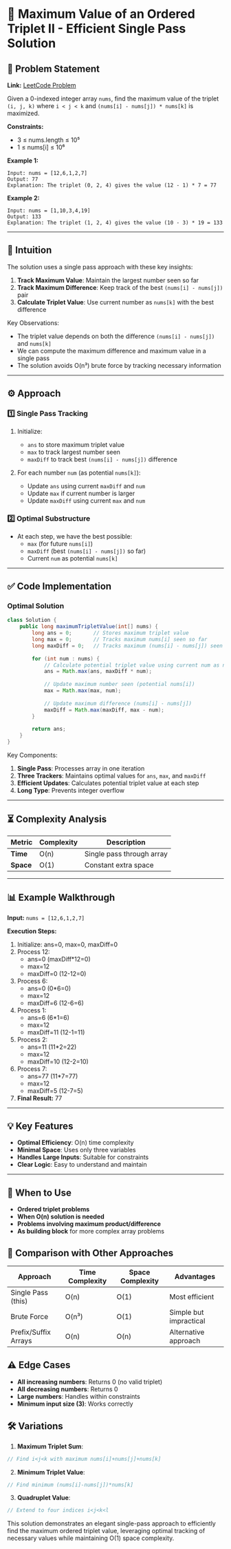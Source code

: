 # 🔢 Maximum Value of an Ordered Triplet II - Efficient Single Pass Solution

## 📜 Problem Statement
**Link:** [LeetCode Problem](https://leetcode.com/problems/maximum-value-of-an-ordered-triplet-ii/description/)

Given a 0-indexed integer array `nums`, find the maximum value of the triplet `(i, j, k)` where `i < j < k` and `(nums[i] - nums[j]) * nums[k]` is maximized.

**Constraints:**
- 3 ≤ nums.length ≤ 10⁵
- 1 ≤ nums[i] ≤ 10⁶

**Example 1:**
```text
Input: nums = [12,6,1,2,7]
Output: 77
Explanation: The triplet (0, 2, 4) gives the value (12 - 1) * 7 = 77
```

**Example 2:**
```text
Input: nums = [1,10,3,4,19]
Output: 133
Explanation: The triplet (1, 2, 4) gives the value (10 - 3) * 19 = 133
```

---

## 🧠 Intuition
The solution uses a single pass approach with these key insights:
1. **Track Maximum Value**: Maintain the largest number seen so far
2. **Track Maximum Difference**: Keep track of the best `(nums[i] - nums[j])` pair
3. **Calculate Triplet Value**: Use current number as `nums[k]` with the best difference

Key Observations:
- The triplet value depends on both the difference `(nums[i] - nums[j])` and `nums[k]`
- We can compute the maximum difference and maximum value in a single pass
- The solution avoids O(n³) brute force by tracking necessary information

---

## ⚙️ Approach
### **1️⃣ Single Pass Tracking**
1. Initialize:
   - `ans` to store maximum triplet value
   - `max` to track largest number seen
   - `maxDiff` to track best `(nums[i] - nums[j])` difference

2. For each number `num` (as potential `nums[k]`):
   - Update `ans` using current `maxDiff` and `num`
   - Update `max` if current number is larger
   - Update `maxDiff` using current `max` and `num`

### **2️⃣ Optimal Substructure**
- At each step, we have the best possible:
  - `max` (for future `nums[i]`)
  - `maxDiff` (best `(nums[i] - nums[j])` so far)
  - Current `num` as potential `nums[k]`

---

## ✅ Code Implementation

### Optimal Solution
```java
class Solution {
    public long maximumTripletValue(int[] nums) {
        long ans = 0;       // Stores maximum triplet value
        long max = 0;       // Tracks maximum nums[i] seen so far
        long maxDiff = 0;   // Tracks maximum (nums[i] - nums[j]) seen
        
        for (int num : nums) {
            // Calculate potential triplet value using current num as nums[k]
            ans = Math.max(ans, maxDiff * num);
            
            // Update maximum number seen (potential nums[i])
            max = Math.max(max, num);
            
            // Update maximum difference (nums[i] - nums[j])
            maxDiff = Math.max(maxDiff, max - num);
        }
        
        return ans;
    }
}
```

Key Components:
1. **Single Pass**: Processes array in one iteration
2. **Three Trackers**: Maintains optimal values for `ans`, `max`, and `maxDiff`
3. **Efficient Updates**: Calculates potential triplet value at each step
4. **Long Type**: Prevents integer overflow

---

## ⏳ Complexity Analysis
| Metric          | Complexity | Description |
|-----------------|------------|-------------|
| **Time**        | O(n)       | Single pass through array |
| **Space**       | O(1)       | Constant extra space |

---

## 📊 Example Walkthrough

**Input:** `nums = [12,6,1,2,7]`

**Execution Steps:**
1. Initialize: ans=0, max=0, maxDiff=0
2. Process 12:
   - ans=0 (maxDiff*12=0)
   - max=12
   - maxDiff=0 (12-12=0)
3. Process 6:
   - ans=0 (0*6=0)
   - max=12
   - maxDiff=6 (12-6=6)
4. Process 1:
   - ans=6 (6*1=6)
   - max=12
   - maxDiff=11 (12-1=11)
5. Process 2:
   - ans=11 (11*2=22)
   - max=12
   - maxDiff=10 (12-2=10)
6. Process 7:
   - ans=77 (11*7=77)
   - max=12
   - maxDiff=5 (12-7=5)
7. **Final Result:** 77

---

## 💡 Key Features
- **Optimal Efficiency**: O(n) time complexity
- **Minimal Space**: Uses only three variables
- **Handles Large Inputs**: Suitable for constraints
- **Clear Logic**: Easy to understand and maintain

---

## 🚀 When to Use
- **Ordered triplet problems**
- **When O(n) solution is needed**
- **Problems involving maximum product/difference**
- **As building block** for more complex array problems

## 🔄 Comparison with Other Approaches
| Approach         | Time Complexity | Space Complexity | Advantages |
|-----------------|-----------------|------------------|------------|
| Single Pass (this) | O(n) | O(1) | Most efficient |
| Brute Force | O(n³) | O(1) | Simple but impractical |
| Prefix/Suffix Arrays | O(n) | O(n) | Alternative approach |

## ⚠️ Edge Cases
- **All increasing numbers**: Returns 0 (no valid triplet)
- **All decreasing numbers**: Returns 0
- **Large numbers**: Handles within constraints
- **Minimum input size (3)**: Works correctly

## 🛠 Variations
1. **Maximum Triplet Sum**:
```java
// Find i<j<k with maximum nums[i]+nums[j]+nums[k]
```

2. **Minimum Triplet Value**:
```java
// Find minimum (nums[i]-nums[j])*nums[k]
```

3. **Quadruplet Value**:
```java
// Extend to four indices i<j<k<l
```

This solution demonstrates an elegant single-pass approach to efficiently find the maximum ordered triplet value, leveraging optimal tracking of necessary values while maintaining O(1) space complexity.